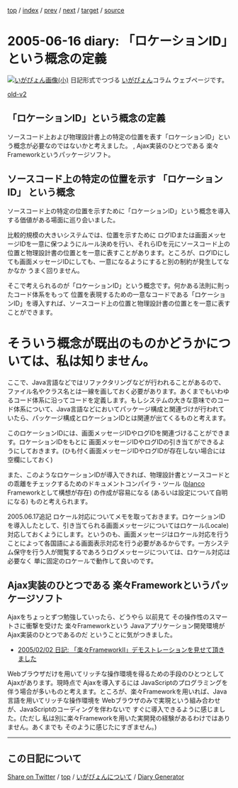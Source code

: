 [top](../index.html) 
 / [index](index.html) 
 / [prev](ig050615.html) 
 / [next](ig050617.html) 
 / [target](https://igapyon.github.io/diary/2005/ig050616.html) 
 / [source](https://github.com/igapyon/diary/blob/gh-pages/2005/ig050616.html.src.md) 

2005-06-16 diary: 「ロケーションID」という概念の定義
=====================================================================================================
[![いがぴょん画像(小)](https://igapyon.github.io/diary/images/iga200306s.jpg "いがぴょん")](https://igapyon.github.io/diary/memo/memoigapyon.html) 日記形式でつづる [いがぴょん](https://igapyon.github.io/diary/memo/memoigapyon.html)コラム ウェブページです。

[old-v2](ig050616-orig.html)

## 「ロケーションID」という概念の定義

ソースコード上および物理設計書上の特定の位置を表す「ロケーションID」という概念が必要なのではないかと考えました。 , Ajax実装のひとつである 楽々Frameworkというパッケージソフト。


## ソースコード上の特定の位置を示す 「ロケーションID」 という概念

ソースコード上の特定の位置を示すために「ロケーションID」という概念を導入する価値がある場面に巡り会いました。

比較的規模の大きいシステムでは、位置を示すために ログIDまたは画面メッセージIDを一意に保つようにルール決めを行い、それらIDを元にソースコード上の位置と物理設計書の位置とを一意に表すことがあります。ところが、ログIDにしても画面メッセージIDにしても、一意になるようにすると別の制約が発生してなかなか うまく回りません。

そこで考えられるのが「ロケーションID」という概念です。何かある法則に則ったコード体系をもって 位置を表現するための一意なコードである「ロケーションID」を導入すれば、ソースコード上の位置と物理設計書の位置とを一意に表すことができます。
# そういう概念が既出のものかどうかについては、私は知りません。

ここで、Java言語などではリファクタリングなどが行われることがあるので、ファイル名やクラス名とは一線を画しておく必要があります。あくまでもいわゆるコード体系に沿ってコードを定義します。もしシステムの大きな意味でのコード体系について、Java言語などにおいてパッケージ構成と関連づけが行われていたら、パッケージ構成とロケーションIDとは関連が出てくるものと考えます。

このロケーションIDには、画面メッセージIDやログIDを関連づけることができます。ロケーションIDをもとに 画面メッセージIDやログIDの引き当てができるようにしておきます。(ひも付く画面メッセージIDやログIDが存在しない場合には空欄にしておく)

また、このようなロケーションIDが導入できれば、物理設計書とソースコードとの乖離をチェックするためのドキュメントコンパイラ・ツール ([blanco](http://www.igapyon.jp/blanco/blanco.ja.html)
Frameworkとして構想が存在) の作成が容易になる (あるいは設定について自明になる) ものと考えられます。

2005.06.17追記 ロケール対応についてメモを取っておきます。ロケーションIDを導入したとして、引き当てられる画面メッセージについてはロケール(Locale)対応しておくようにします。というのも、画面メッセージはロケール対応を行うことによって各国語による画面表示対応を行う必要があるからです。一方システム保守を行う人が閲覧するであろうログメッセージについては、ロケール対応は必要なく 単に固定のロケールで動作して良いのです。

## Ajax実装のひとつである 楽々Frameworkというパッケージソフト

Ajaxをちょっとずつ勉強していったら、どうやら 以前見て その操作性のスマートさに衝撃を受けた 楽々Frameworkという Javaアプリケーション開発環境が
Ajax実装のひとつであるのだ ということに気がつきました。

* [2005/02/02 日記: 「楽々FrameworkII」デモストレーションを見せて頂きました](ig050202.html)

Webブラウザだけを用いてリッチな操作環境を得るための手段のひとつとして Ajaxがあります。現時点で Ajaxを導入するには JavaScriptのプログラミングを伴う場合が多いものと考えます。ところが、楽々Frameworkを用いれば、Java言語を用いてリッチな操作環境を
Webブラウザのみで実現という組み合わせが、JavaScriptのコーディングを伴わないで すぐに導入できるように感じました。(ただし 私は別に楽々Frameworkを用いた実開発の経験があるわけではありません。あくまでも そのように感じたにすぎません。)


----------------------------------------------------------------------------------------------------

## この日記について

[Share on Twitter](https://twitter.com/intent/tweet?hashtags=igapyon%2Cdiary%2C%E3%81%84%E3%81%8C%E3%81%B4%E3%82%87%E3%82%93&text=%E3%80%8C%E3%83%AD%E3%82%B1%E3%83%BC%E3%82%B7%E3%83%A7%E3%83%B3ID%E3%80%8D%E3%81%A8%E3%81%84%E3%81%86%E6%A6%82%E5%BF%B5%E3%81%AE%E5%AE%9A%E7%BE%A9&url=https%3A%2F%2Figapyon.github.io%2Fdiary%2F2005%2Fig050616.html) / [top](../index.html) / [いがぴょんについて](https://igapyon.github.io/diary/memo/memoigapyon.html) / [Diary Generator](https://github.com/igapyon/igapyonv3)
